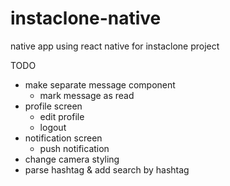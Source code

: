 # instaclone-native
native app using react native for instaclone project

TODO
- make separate message component
  - mark message as read
- profile screen
  - edit profile
  - logout
- notification screen
  - push notification
- change camera styling
- parse hashtag & add search by hashtag
